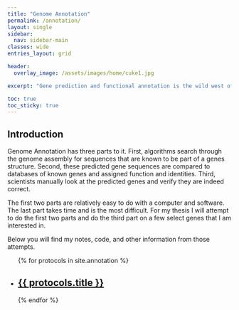 ```yaml
---
title: "Genome Annotation"
permalink: /annotation/
layout: single
sidebar:
  nav: sidebar-main
classes: wide
entries_layout: grid

header:
  overlay_image: /assets/images/home/cuke1.jpg

excerpt: "Gene prediction and functional annotation is the wild west of bioinformatics"

toc: true 
toc_sticky: true
---
```


## Introduction 

Genome Annotation has three parts to it. First, algorithms search through the genome assembly for sequences that are known to be part of a genes structure. Second, these predicted gene sequences are compared to databases of known genes and assigned function and identities. Third, scientists manually look at the predicted genes and verify they are indeed correct.

The first two parts are relatively easy to do with a computer and software. The last part takes time and is the most difficult. For my thesis I will attempt to do the first two parts and do the third part on a few select genes that I am interested in.

Below you will find my notes, code, and other information from those attempts.



<ul>
  {% for protocols in site.annotation %}
    <li>
      <h2><a href="{{ protocols.url }}">{{ protocols.title }}</a></h2>
       </li>
  {% endfor %}
</ul>
